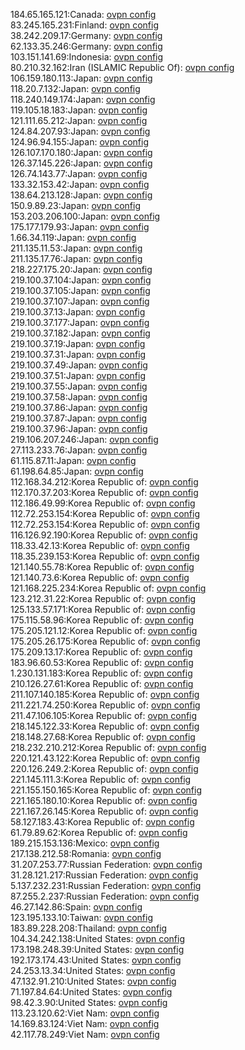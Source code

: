 184.65.165.121:Canada: [ovpn config](vpn/184_65_165_121.ovpn)  
83.245.165.231:Finland: [ovpn config](vpn/83_245_165_231.ovpn)  
38.242.209.17:Germany: [ovpn config](vpn/38_242_209_17.ovpn)  
62.133.35.246:Germany: [ovpn config](vpn/62_133_35_246.ovpn)  
103.151.141.69:Indonesia: [ovpn config](vpn/103_151_141_69.ovpn)  
80.210.32.162:Iran (ISLAMIC Republic Of): [ovpn config](vpn/80_210_32_162.ovpn)  
106.159.180.113:Japan: [ovpn config](vpn/106_159_180_113.ovpn)  
118.20.7.132:Japan: [ovpn config](vpn/118_20_7_132.ovpn)  
118.240.149.174:Japan: [ovpn config](vpn/118_240_149_174.ovpn)  
119.105.18.183:Japan: [ovpn config](vpn/119_105_18_183.ovpn)  
121.111.65.212:Japan: [ovpn config](vpn/121_111_65_212.ovpn)  
124.84.207.93:Japan: [ovpn config](vpn/124_84_207_93.ovpn)  
124.96.94.155:Japan: [ovpn config](vpn/124_96_94_155.ovpn)  
126.107.170.180:Japan: [ovpn config](vpn/126_107_170_180.ovpn)  
126.37.145.226:Japan: [ovpn config](vpn/126_37_145_226.ovpn)  
126.74.143.77:Japan: [ovpn config](vpn/126_74_143_77.ovpn)  
133.32.153.42:Japan: [ovpn config](vpn/133_32_153_42.ovpn)  
138.64.213.128:Japan: [ovpn config](vpn/138_64_213_128.ovpn)  
150.9.89.23:Japan: [ovpn config](vpn/150_9_89_23.ovpn)  
153.203.206.100:Japan: [ovpn config](vpn/153_203_206_100.ovpn)  
175.177.179.93:Japan: [ovpn config](vpn/175_177_179_93.ovpn)  
1.66.34.119:Japan: [ovpn config](vpn/1_66_34_119.ovpn)  
211.135.11.53:Japan: [ovpn config](vpn/211_135_11_53.ovpn)  
211.135.17.76:Japan: [ovpn config](vpn/211_135_17_76.ovpn)  
218.227.175.20:Japan: [ovpn config](vpn/218_227_175_20.ovpn)  
219.100.37.104:Japan: [ovpn config](vpn/219_100_37_104.ovpn)  
219.100.37.105:Japan: [ovpn config](vpn/219_100_37_105.ovpn)  
219.100.37.107:Japan: [ovpn config](vpn/219_100_37_107.ovpn)  
219.100.37.13:Japan: [ovpn config](vpn/219_100_37_13.ovpn)  
219.100.37.177:Japan: [ovpn config](vpn/219_100_37_177.ovpn)  
219.100.37.182:Japan: [ovpn config](vpn/219_100_37_182.ovpn)  
219.100.37.19:Japan: [ovpn config](vpn/219_100_37_19.ovpn)  
219.100.37.31:Japan: [ovpn config](vpn/219_100_37_31.ovpn)  
219.100.37.49:Japan: [ovpn config](vpn/219_100_37_49.ovpn)  
219.100.37.51:Japan: [ovpn config](vpn/219_100_37_51.ovpn)  
219.100.37.55:Japan: [ovpn config](vpn/219_100_37_55.ovpn)  
219.100.37.58:Japan: [ovpn config](vpn/219_100_37_58.ovpn)  
219.100.37.86:Japan: [ovpn config](vpn/219_100_37_86.ovpn)  
219.100.37.87:Japan: [ovpn config](vpn/219_100_37_87.ovpn)  
219.100.37.96:Japan: [ovpn config](vpn/219_100_37_96.ovpn)  
219.106.207.246:Japan: [ovpn config](vpn/219_106_207_246.ovpn)  
27.113.233.76:Japan: [ovpn config](vpn/27_113_233_76.ovpn)  
61.115.87.11:Japan: [ovpn config](vpn/61_115_87_11.ovpn)  
61.198.64.85:Japan: [ovpn config](vpn/61_198_64_85.ovpn)  
112.168.34.212:Korea Republic of: [ovpn config](vpn/112_168_34_212.ovpn)  
112.170.37.203:Korea Republic of: [ovpn config](vpn/112_170_37_203.ovpn)  
112.186.49.99:Korea Republic of: [ovpn config](vpn/112_186_49_99.ovpn)  
112.72.253.154:Korea Republic of: [ovpn config](vpn/112_72_253_154.ovpn)  
112.72.253.154:Korea Republic of: [ovpn config](vpn/112_72_253_154.ovpn)  
116.126.92.190:Korea Republic of: [ovpn config](vpn/116_126_92_190.ovpn)  
118.33.42.13:Korea Republic of: [ovpn config](vpn/118_33_42_13.ovpn)  
118.35.239.153:Korea Republic of: [ovpn config](vpn/118_35_239_153.ovpn)  
121.140.55.78:Korea Republic of: [ovpn config](vpn/121_140_55_78.ovpn)  
121.140.73.6:Korea Republic of: [ovpn config](vpn/121_140_73_6.ovpn)  
121.168.225.234:Korea Republic of: [ovpn config](vpn/121_168_225_234.ovpn)  
123.212.31.22:Korea Republic of: [ovpn config](vpn/123_212_31_22.ovpn)  
125.133.57.171:Korea Republic of: [ovpn config](vpn/125_133_57_171.ovpn)  
175.115.58.96:Korea Republic of: [ovpn config](vpn/175_115_58_96.ovpn)  
175.205.121.12:Korea Republic of: [ovpn config](vpn/175_205_121_12.ovpn)  
175.205.26.175:Korea Republic of: [ovpn config](vpn/175_205_26_175.ovpn)  
175.209.13.17:Korea Republic of: [ovpn config](vpn/175_209_13_17.ovpn)  
183.96.60.53:Korea Republic of: [ovpn config](vpn/183_96_60_53.ovpn)  
1.230.131.183:Korea Republic of: [ovpn config](vpn/1_230_131_183.ovpn)  
210.126.27.61:Korea Republic of: [ovpn config](vpn/210_126_27_61.ovpn)  
211.107.140.185:Korea Republic of: [ovpn config](vpn/211_107_140_185.ovpn)  
211.221.74.250:Korea Republic of: [ovpn config](vpn/211_221_74_250.ovpn)  
211.47.106.105:Korea Republic of: [ovpn config](vpn/211_47_106_105.ovpn)  
218.145.122.33:Korea Republic of: [ovpn config](vpn/218_145_122_33.ovpn)  
218.148.27.68:Korea Republic of: [ovpn config](vpn/218_148_27_68.ovpn)  
218.232.210.212:Korea Republic of: [ovpn config](vpn/218_232_210_212.ovpn)  
220.121.43.122:Korea Republic of: [ovpn config](vpn/220_121_43_122.ovpn)  
220.126.249.2:Korea Republic of: [ovpn config](vpn/220_126_249_2.ovpn)  
221.145.111.3:Korea Republic of: [ovpn config](vpn/221_145_111_3.ovpn)  
221.155.150.165:Korea Republic of: [ovpn config](vpn/221_155_150_165.ovpn)  
221.165.180.10:Korea Republic of: [ovpn config](vpn/221_165_180_10.ovpn)  
221.167.26.145:Korea Republic of: [ovpn config](vpn/221_167_26_145.ovpn)  
58.127.183.43:Korea Republic of: [ovpn config](vpn/58_127_183_43.ovpn)  
61.79.89.62:Korea Republic of: [ovpn config](vpn/61_79_89_62.ovpn)  
189.215.153.136:Mexico: [ovpn config](vpn/189_215_153_136.ovpn)  
217.138.212.58:Romania: [ovpn config](vpn/217_138_212_58.ovpn)  
31.207.253.77:Russian Federation: [ovpn config](vpn/31_207_253_77.ovpn)  
31.28.121.217:Russian Federation: [ovpn config](vpn/31_28_121_217.ovpn)  
5.137.232.231:Russian Federation: [ovpn config](vpn/5_137_232_231.ovpn)  
87.255.2.237:Russian Federation: [ovpn config](vpn/87_255_2_237.ovpn)  
46.27.142.86:Spain: [ovpn config](vpn/46_27_142_86.ovpn)  
123.195.133.10:Taiwan: [ovpn config](vpn/123_195_133_10.ovpn)  
183.89.228.208:Thailand: [ovpn config](vpn/183_89_228_208.ovpn)  
104.34.242.138:United States: [ovpn config](vpn/104_34_242_138.ovpn)  
173.198.248.39:United States: [ovpn config](vpn/173_198_248_39.ovpn)  
192.173.174.43:United States: [ovpn config](vpn/192_173_174_43.ovpn)  
24.253.13.34:United States: [ovpn config](vpn/24_253_13_34.ovpn)  
47.132.91.210:United States: [ovpn config](vpn/47_132_91_210.ovpn)  
71.197.84.64:United States: [ovpn config](vpn/71_197_84_64.ovpn)  
98.42.3.90:United States: [ovpn config](vpn/98_42_3_90.ovpn)  
113.23.120.62:Viet Nam: [ovpn config](vpn/113_23_120_62.ovpn)  
14.169.83.124:Viet Nam: [ovpn config](vpn/14_169_83_124.ovpn)  
42.117.78.249:Viet Nam: [ovpn config](vpn/42_117_78_249.ovpn)  
